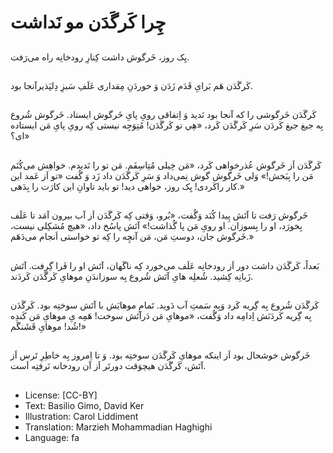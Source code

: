 # چِرا کَرگَدَن مو نَداشت

##
یِک روز، خَرگوش داشت کِنارِ رودخانِه راه می‌رَفت.

##
کَرگَدَن هَم بَرایِ قَدَم زَدَن وَ خوردَنِ مِقداری عَلَفِ سَبزِ دِلپَذیرآنجا بود.

##
کَرگَدَن خَرگوشی را که آنجا بود نَدید وَ اِتفاقی رویِ پایِ خَرگوش ایستاد. خَرگوش شُروع بِه جیغ جیغ کَردَن سَرِ کَرگَدَن کَرد، «هِي تو کَرگَدَن! مُتِوَجِه نیستی کِه رویِ پایِ مَن ایستاده ای؟»

##
کَرگَدَن اَز خَرگوش عُذرخواهی کَرد، «مَن خِیلی مُتِاسِفَم. مَن تو را نَدیدم. خواهِش می‌کُنَم مَن را بِبَخش!» وَلی خَرگوش گوش نِمی‌داد وَ سَرِ کَرگَدَن داد زَد وَ گُفت «تو اَز عَمد این کار راکَردی! یِک روز، خواهی دید! تو باید تاوانِ این کارَت را بِدَهی.»

##
خَرگوش رَفت تا آتَش پِیدا کُنَد وَگُفت، «بُرو، وَقتی کِه کَرگَدَن اَز آب بیرون آمَد تا عَلَف بِخورَد، او را بِسوزان. او رویِ مَن پا گُذاشت!» آتَش پاسُخ داد، «هیچ مُشکِلی نیست، خَرگوش جان، دوستِ مَن، مَن آنچِه را کِه تو خواستی اَنجام می‌دَهَم.»

##
بَعداً، کَرگَدَن داشت دور اَز رودخانِه عَلَف می‌خورد کِه ناگَهان، آتَش او را فَرا گِرِفت. آتَش زَبانِه کِشید. شُعلِه هایِ آتَش شُروع بِه سوزاندَنِ موهایِ کَرگَدَن کَردَند.

##
کَرگَدَن شُروع بِه گِریه کَرد وَبِه سَمتِ آب دَوید. تَمامِ موهایَش با آتَش سوختِه بود. کَرگَدَن بِه گِریه کَردَنَش اِدامِه داد وَگُفت، «موهایِ مَن دَرآتَش سوخت! هَمِه یِ موهایِ مَن کَندِه شُد! موهایِ قَشَنگَم!»

##
خَرگوش خوشحال بود اَز اینکه موهایِ کَرگَدَن سوختِه بود. وَ تا اِمروز بِه خاطِرِ تَرس اَز آتَش، کَرگَدَن هیچوَقت دورتَر اَز آن رودخانه نَرفتِه اَست.

##
* License: [CC-BY]
* Text: Basilio Gimo, David Ker
* Illustration: Carol Liddiment
* Translation: Marzieh Mohammadian Haghighi
* Language: fa
